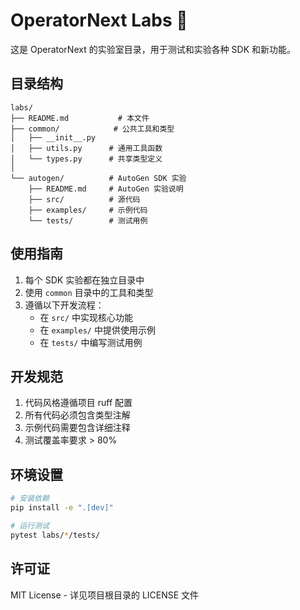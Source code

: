 # OperatorNext Labs 🧪

这是 OperatorNext 的实验室目录，用于测试和实验各种 SDK 和新功能。

## 目录结构

```
labs/
├── README.md           # 本文件
├── common/            # 公共工具和类型
│   ├── __init__.py
│   ├── utils.py      # 通用工具函数
│   └── types.py      # 共享类型定义
│
└── autogen/          # AutoGen SDK 实验
    ├── README.md     # AutoGen 实验说明
    ├── src/          # 源代码
    ├── examples/     # 示例代码
    └── tests/        # 测试用例
```

## 使用指南

1. 每个 SDK 实验都在独立目录中
2. 使用 `common` 目录中的工具和类型
3. 遵循以下开发流程：
   - 在 `src/` 中实现核心功能
   - 在 `examples/` 中提供使用示例
   - 在 `tests/` 中编写测试用例

## 开发规范

1. 代码风格遵循项目 ruff 配置
2. 所有代码必须包含类型注解
3. 示例代码需要包含详细注释
4. 测试覆盖率要求 > 80%

## 环境设置

```bash
# 安装依赖
pip install -e ".[dev]"

# 运行测试
pytest labs/*/tests/
```

## 许可证

MIT License - 详见项目根目录的 LICENSE 文件 